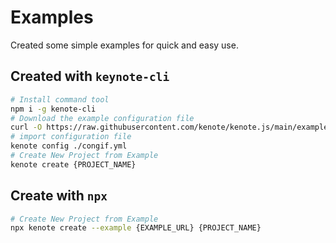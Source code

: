 # Examples

Created some simple examples for quick and easy use.

## Created with `keynote-cli`

```bash
# Install command tool
npm i -g kenote-cli
# Download the example configuration file
curl -O https://raw.githubusercontent.com/kenote/kenote.js/main/examples/congif.yml
# import configuration file
kenote config ./congif.yml
# Create New Project from Example
kenote create {PROJECT_NAME}
```

## Create with `npx`

```bash
# Create New Project from Example
npx kenote create --example {EXAMPLE_URL} {PROJECT_NAME}
```